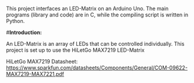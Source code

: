 This project interfaces an LED-Matrix on an Arduino Uno. The main programs (library and code) are in C, while the compiling script is written in Python. 

#**Introduction:** 

An LED-Matrix is an array of LEDs that can be controlled individually. This project is set up to use the HiLetGo MAX7219 LED-Matrix


HiLetGo MAX7219 Datasheet:
https://www.sparkfun.com/datasheets/Components/General/COM-09622-MAX7219-MAX7221.pdf 
